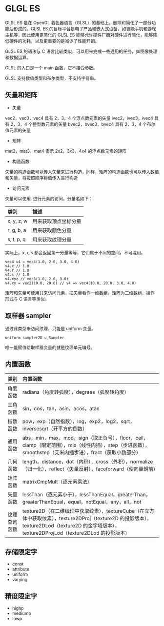 # GLGL ES

GLSL ES 是在 OpenGL 着色器语言（GLSL）的基础上，删除和简化了一部分功能后形成的。GLSL ES 的目标平台是电子产品和嵌入式设备，如智能手机和游戏主机等，因此使用更简化的 GLSL ES 能够允许硬件厂商对硬件进行简化，能够降低硬件的功耗，以及更重要的是减少了性能开销。

GLSL ES 的语法与 C 语言比较类似，可以用来完成一些通用的任务，如图像处理和数据运算。

GLSL 的入口是一个 main 函数，它不接受参数。

GLSL 支持数值类型和布尔类型，不支持字符串。

## 矢量和矩阵

* 矢量

vec2，vec3，vec4 具有 2，3，4 个浮点数元素的矢量 ivec2，ivec3，ivec4 具有 2，3，4 个整型数元素的矢量 bvec2，bvec3，bvec4 具有 2，3，4 个布尔值元素的矢量

* 矩阵

mat2，mat3，mat4 表示 2x2，3x3，4x4 的浮点数元素的矩阵

* 构造函数

矢量的构造函数可以传入矢量来进行构造，同样，矩阵的构造函数也可以传入数值和矢量，将按照顺序将值传入进行构造

* 访问元素

矢量可以使用`.`进行元素的访问，分量名如下：

| 类别 | 描述 |
| :--- | :--- |
| x, y, z, w | 用来获取顶点坐标分量 |
| r, g, b, a | 用来获取颜色分量 |
| s, t, p, q | 用来获取纹理分量 |

实际上，x, r, s 都会返回第一分量等等，它们属于不同的空间，不可混用。

```text
vec4 v4 = vec4(1.0, 2.0, 3.0, 4.0)
v4.x // 1.0
v4.r // 1.0
v4.s // 1.0
v4.xyz // vec3(1.0, 2.0, 3.0)
v4.xy = vec2(10.0, 20.0) // v4 => vec4(10.0, 20.0, 3.0, 4.0)
```

矩阵和矢量可使用`[]`来访问元素，把矢量看作一维数组，矩阵为二维数组，操作形式与 C 语言等类似。

## 取样器 sampler

通过此类型来访问纹理，只能是 uniform 变量。

```text
uniform sampler2D u_Sampler
```

唯一能赋值给取样器变量的就是纹理单元编号。

## 内置函数

| 类别 | 内置函数 |
| :--- | :--- |
| 角度函数 | radians（角度转弧度），degrees（弧度转角度） |
| 三角函数 | sin，cos，tan，asin，acos，atan |
| 指数函数 | pow，exp（自然指数），log，exp2，log2，sqrt，inversesqrt（开平方的倒数） |
| 通用函数 | abs，min，max，mod，sign（取正负号），floor，ceil，clamp（限定范围），mix（线性内插），step（步进函数），smoothstep（艾米内插步进），fract（获取小数部分） |
| 几何函数 | length，distance，dot（内积），cross（外积），normalize（归一化），reflect（矢量反射），faceforward（使向量朝前） |
| 矩阵函数 | matrixCmpMult（逐元素乘法） |
| 矢量函数 | lessThan（逐元素小于），lessThanEqual，greaterThan，greaterThanEqual，equal，notEqual，any，all，not |
| 纹理查询函数 | texture2D（在二维纹理中获取纹素），textureCube（在立方体中获取纹素），texture2DProj（texture2D 的投影版本），texture2DLod（texture2D 的金字塔版本），texture2DProjLod（texture2DLod 的投影版本） |

## 存储限定字

* const
* attribute
* uniform
* varying

## 精度限定字

* highp
* mediump
* lowp

